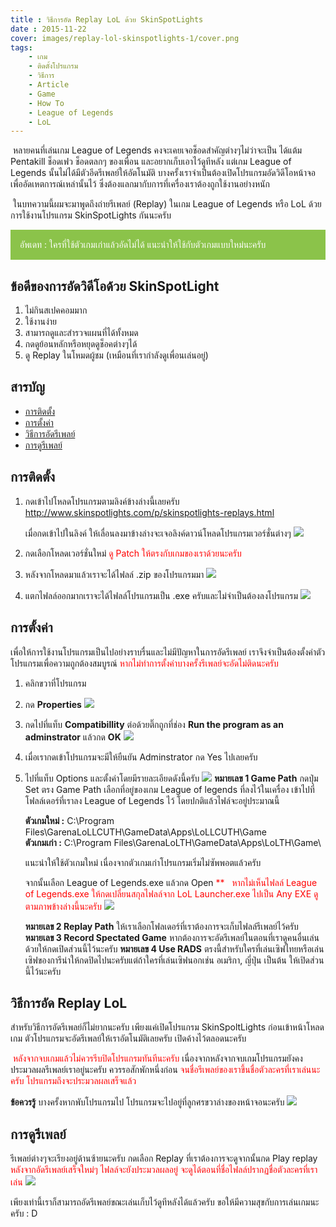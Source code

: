 ```yaml
---
title : วิธีการอัด Replay LoL ด้วย SkinSpotLights
date : 2015-11-22    
cover: images/replay-lol-skinspotlights-1/cover.png
tags:
    - เกม
    - ติดตั้งโปรแกรม
    - วิธีการ
    - Article
    - Game
    - How To
    - League of Legends
    - LoL
---
```




&nbsp;หลายคนที่เล่นเกม League of Legends คงจะเคยเจอช็อดสำคัญต่างๆไม่ว่าจะเป็น ได้แต้ม Pentakill ช็อดเฟว ช็อดตลกๆ ของเพื่อน และอยากเก็บเอาไว้ดูทีหลัง แต่เกม League of Legends นั้นไม่ได้มีตัวอีดรีเพลย์ให้อัตโนมัติ บางครั้งเราจำเป็นต้องเปิดโปรแกรมอัดวิดีโอหน้าจอเพื่ออัดเหตการณ์เหล่านั้นไว้ ซึ่งต้องแลกมากับการที่เครื่องเราต้องถูกใช้งานอย่างหนัก

&nbsp;ในบทความนี้ผมจะมาพูดถึงถ่ายรีเพลย์ (Replay) ในเกม League of Legends หรือ LoL ด้วยการใช้งานโปรแกรม SkinSpotLights กันนะครับ

<div style="background-color: #8bc34a; border-color: rgb(243, 44, 30); margin-bottom: 0.5rem; padding: 15px;color: #fff">อัพเดท : ใครที่ใช้ตัวเกมเก่าแล้วอัดไม่ได้ แนะนำให้ใช้กับตัวเกมแบบใหม่นะครับ
</div>

## ข้อดีของการอัดวิดีโอด้วย SkinSpotLight
1. ไม่กินสเปคคอมมาก
2. ใช้งานง่าย
3. สามารถดูและสำรวจแผนที่ได้ทั้งหมด
4. กดดูย้อนหลักหรือหยุดดูช็อคต่างๆได้
5. ดู Replay ในโหมดผู้ชม (เหมือนที่เรากำลังดูเพื่อนเล่นอยู่)

## สารบัญ
- [การติดตั้ง](#setup)
- [การตั้งค่า](#setting)
- [วิธีการอัดรีเพลย์](#record-replay)
- [การดูรีเพลย์](#play-replay)


## <a name="setup"></a>การติดตั้ง
1. กดเข้าไปโหลดโปรแกรมตามลิงค์ข้างล่างนี้เลยครับ
    http://www.skinspotlights.com/p/skinspotlights-replays.html

    เมื่อกดเข้าไปในลิงค์ ให้เลื่อนลงมาข้างล่างจะเจอลิงค์ดาวน์โหลดโปรแกรมเวอร์ชั่นต่างๆ
    ![](/images/replay-lol-skinspotlights-1/01-download-link.gif)

2. กดเลือกโหลดเวอร์ชั่นใหม่ <span style="color: red;">ดู Patch ให้ตรงกับเกมของเราด้วยนะครับ</span>
3. หลังจากโหลดมาแล้วเราจะได้ไฟลล์ .zip ของโปรแกรมมา
    ![](/images/replay-lol-skinspotlights-1/raw-02.jpg)
4. แตกไฟลล์ออกมากเราจะได้ไฟลล์โปรแกรมเป็น .exe ครับและไม่จำเป็นต้องลงโปรแกรม 
    ![](/images/replay-lol-skinspotlights-1/raw-03.jpg)


## <a name="setting"></a>การตั้งค่า 
เพื่อให้การใช้งานโปรแกรมเป็นไปอย่างราบรื่นและไม่มีปัญหาในการอัดรีเพลย์ เราจึงจำเป็นต้องตั้งค่าตัวโปรแกรมเพื่อความถูกต้องสมบูรณ์
<span style="color:red;">หากไม่ทำการตั้งค่าบางครั้งรีเพลย์จะอัดไม่ติดนะครับ </span>
1. คลิกขวาที่โปรแกรม
2. กด **Properties**
![](/images/replay-lol-skinspotlights-1/raw-04.jpg)
3. กดไปที่แท็บ **Compatibillity**
ต่อด้วยติ๊กถูกที่ช่อง **Run the program as an adminstrator**
แล้วกด **OK**
![](/images/replay-lol-skinspotlights-1/set-adminstrator.gif)
4. เมื่อเรากดเข้าโปรแกรมจะมีให้ยืนยัน Adminstrator กด Yes ไปเลยครับ
5. ไปที่แท็บ Options และตั้งค่าโดยมีรายละเอียดดังนี้ครับ
    ![](/images/replay-lol-skinspotlights-1/ssl-option_update_rads.png)
    __หมายเลข 1 Game Path__
    กดปุ่ม Set ตรง Game Path เลือกที่อยู่ของเกม League of legends ที่ลงไว้ในเครื่อง
    เข้าไปที่โฟลล์เดอร์ที่เราลง League of  Legends ไว้
    โดยปกติแล้วไฟล์จะอยู่ประมาณนี้

    **ตัวเกมใหม่ :**  C:\Program Files\GarenaLoLLCUTH\GameData\Apps\LoLLCUTH\Game\
    **ตัวเกมเก่า :** C:\Program Files\GarenaLoLTH\GameData\Apps\LoLTH\Game\
    
    แนะนำให้ใช้ตัวเกมใหม่ เนื่องจากตัวเกมเก่าโปรแกรมเริ่มไม่ซัพพอตแล้วครับ
    
    จากนั้นเลือก League of Legends.exe แล้วกด Open <span style="color:red;"> ** &nbsp; หากไม่เห็นไฟลล์ League of Legends.exe 
    ให้กดเปลี่ยนสกุลไฟลล์จาก LoL Launcher.exe ไปเป็น Any EXE ดูตามภาพข้างล่างนี้นะครับ</span>
    ![](/images/replay-lol-skinspotlights-1/find-lol.gif)

    **หมายเลข 2 Replay Path** ให้เราเลือกโฟลเดอร์ที่เราต้องการจะเก็บไฟลล์รีเพลย์ไว้ครับ
    **หมายเลข 3 Record Spectated Game** หากต้องการจะอัดรีเพลย์ในตอนที่เราดูคนอื่นเล่นด้วยให้กดเปิดส่วนนี้ไว้นะครับ
    **หมายเลข 4 Use RADS**  ตรงนี้สำหรับใครที่เล่นเซิฟไทยหรือเล่นเซิฟของการีน่าให้กดปิดไปนะครับแต่ถ้าใครที่เล่นเซิฟนอกเช่น อเมริกา, ญี่ปุ่น เป็นต้น ให้เปิดส่วนนี้ไว้นะครับ

## <a name="record-replay"></a>วิธีการอัด Replay LoL
สำหรับวิธีการอัดรีเพลย์ก็ไม่ยากนะครับ เพียงแค่เปิดโปรแกรม SkinSpoltLights ก่อนเข้าหน้าโหลดเกม ตัวโปรแกรมจะอัดรีเพลย์ให้เราอัตโนมัติเลยครับ เปิดค้างไว้ตลอดนะครับ

&nbsp;<span style="color:red;">หลังจากจบเกมแล้วไม่ควรรีบปิดโปรแกรมทันทีนะครับ</span> เนื่องจากหลังจากจบเกมโปรแกรมยังคงประมวลผลรีเพลย์เราอยู่นะครับ ควรรอสักพักหนึ่งก่อน <span style="color:red;">จนชื่อรีเพลย์ของเราขึ้นชื่อตัวละครที่เราเล่นนะครับ โปรแกรมถึงจะประมวลผลเสร็จแล้ว</span>

**ข้อควรรู้**
บางครั้งหากพับโปรแกรมไป โปรแกรมจะไปอยู่ที่ลูกศรขวาล่างของหน้าจอนะครับ
![](/images/replay-lol-skinspotlights-1/tray.jpg)

## <a name="play-replay"></a>การดูรีเพลย์
รีเพลย์ต่างๆจะเรียงอยู่ด้านซ้ายนะครับ
กดเลือก Replay ที่เราต้องการจะดูจากนั้นกด Play replay
<span style="color:red;">หลังจากอัดรีเพลย์เสร็จใหม่ๆ ไฟลล์จะยังประมวลผลอยู่ จะดูได้ตอนที่ชื่อไฟลล์ปรากฏชื่อตัวละครที่เราเล่น</span>
![](/images/replay-lol-skinspotlights-1/replay-leftside.png)


เพียงเท่านี้เราก็สามารถอัดรีเพลย์ขณะเล่นเก็บไว้ดูทีหลังได้แล้วครับ
ขอให้มีความสุขกับการเล่นเกมนะครับ : D 
